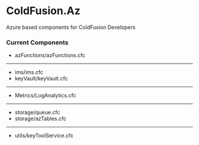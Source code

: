 # ColdFusion.Az
Azure based components for ColdFusion Developers


### Current Components

- azFunctions/azFunctions.cfc

---

- ims/ims.cfc
- keyVault/keyVault.cfc

---

- Metrics/LogAnalytics.cfc

---

- storage/queue.cfc
- storage/azTables.cfc

---

- utils/keyToolService.cfc
